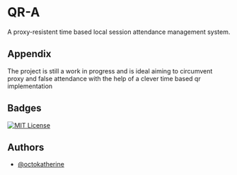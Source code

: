
# QR-A

A proxy-resistent time based local session attendance management system.


## Appendix

The project is still a work in progress and is ideal aiming to circumvent proxy and false attendance with the help of a clever time based qr implementation


## Badges


[![MIT License](https://img.shields.io/badge/License-MIT-green.svg)](https://choosealicense.com/licenses/mit/)


## Authors

- [@octokatherine](https://www.github.com/kol-mikaelson)

